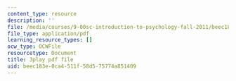 ```yaml
---
content_type: resource
description: ''
file: /media/courses/9-00sc-introduction-to-psychology-fall-2011/beec183e0ca4511f58d575774a851409_-cK1og4ElKE.pdf
file_type: application/pdf
learning_resource_types: []
ocw_type: OCWFile
resourcetype: Document
title: 3play pdf file
uid: beec183e-0ca4-511f-58d5-75774a851409
---
```

